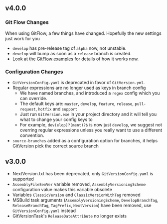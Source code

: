 ## v4.0.0

### Git Flow Changes

When using GitFlow, a few things have changed. Hopefully the new settings just
work for you

- `develop` has pre-release tag of `alpha` now, not unstable.
- `develop` will bump as soon as a `release` branch is created.
- Look at the [GitFlow examples][gitflow] for details of how it works now.

### Configuration Changes

- `GitVersionConfig.yaml` is deprecated in favor of `GitVersion.yml`.
- Regular expressions are no longer used as keys in branch config
    - We have named branches, and introduced a `regex` config which you can
      override.
    - The default keys are: `master`, `develop`, `feature`, `release`, `pull-request`,
      `hotfix` and `support`
    - Just run `GitVersion.exe` in your project directory and it will tell you
      what to change your config keys to
    - For example, `dev(elop)?(ment)?$` is now just `develop`, we suggest not
      overring regular expressions unless you really want to use a different convention.
- `source-branches` added as a configuration option for branches, it helps
  GitVersion pick the correct source branch

## v3.0.0

- NextVersion.txt has been deprecated, only `GitVersionConfig.yaml` is supported
- `AssemblyFileSemVer` variable removed, `AssemblyVersioningScheme` configuration
  value makes this variable obsolete
- Variables `ClassicVersion` and `ClassicVersionWithTag` removed
- MSBuild task arguments (`AssemblyVersioningScheme`, `DevelopBranchTag`,
  `ReleaseBranchTag`, `TagPrefix`, `NextVersion`) have been removed, use
  `GitVersionConfig.yaml` instead
- GitVersionTask's `ReleaseDateAttribute` no longer exists

[gitflow]: https://gitversion.net/docs/git-branching-strategies/gitflow-examples_complete
